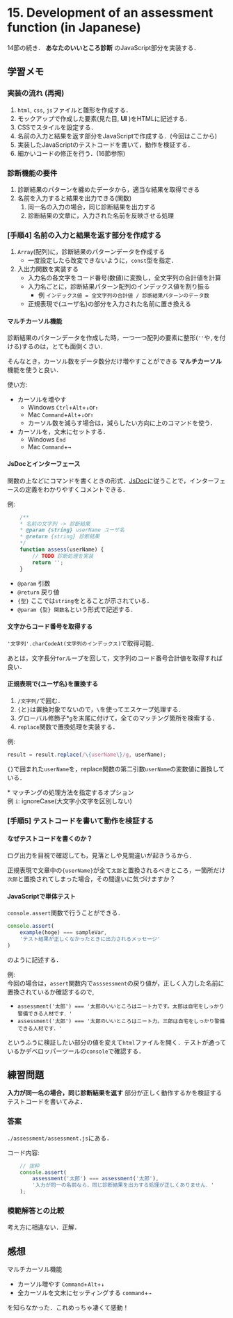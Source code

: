 # 15. Development of an assessment function (in Japanese)

14節の続き． **あなたのいいところ診断** のJavaScript部分を実装する．

## 学習メモ

### 実装の流れ (再掲)

1. `html`, `css`, `js`ファイルと雛形を作成する．
2. モックアップで作成した要素(見た目, **UI** )をHTMLに記述する．
3. CSSでスタイルを設定する．
4. 名前の入力と結果を返す部分をJavaScriptで作成する．(今回はここから)
5. 実装したJavaScriptのテストコードを書いて，動作を検証する．
6. 細かいコードの修正を行う．(16節参照)

### 診断機能の要件

1. 診断結果のパターンを纏めたデータから，適当な結果を取得できる
2. 名前を入力すると結果を出力できる(関数)
    1. 同一名の入力の場合，同じ診断結果を出力する
    2. 診断結果の文章に，入力された名前を反映させる処理


### [手順4] 名前の入力と結果を返す部分を作成する
1. `Array`(配列)に，診断結果のパターンデータを作成する
    - 一度設定したら改変できないように，`const`型を指定．
2. 入出力関数を実装する
    - 入力名の各文字をコード番号(数値)に変換し，全文字列の合計値を計算
    - 入力名ごとに，診断結果パターン配列のインデックス値を割り振る
        - 例 `インデックス値 = 全文字列の合計値 / 診断結果パターンのデータ数`
    - 正規表現で{ユーザ名}の部分を入力された名前に置き換える
  
#### マルチカーソル機能

診断結果のパターンデータを作成した時，一つ一つ配列の要素に整形(`''`や`,`を付ける)するのは，とても面倒くさい．

そんなとき，カーソル数をデータ数分だけ増やすことができる **マルチカーソル** 機能を使うと良い．

使い方:<br>
- カーソルを増やす
    - Windows `Ctrl`+`Alt`+`↓`or`↑`
    - Mac `Command`+`Alt`+`↓`or`↑`
    - カーソル数を減らす場合は，減らしたい方向に上のコマンドを使う．
- カーソルを，文末にセットする．
    - Windows `End`
    - Mac `Command`+`→` 


#### JsDocとインターフェース

関数の上などにコマンドを書くときの形式．[JsDoc](http://usejsdoc.org/)に従うことで，インターフェースの定義をわかりやすくコメントできる．

例:

```javascript
    /**
    * 名前の文字列 -> 診断結果
    * @param {string} userName ユーザ名
    * @return {string} 診断結果
    */
    function assess(userName) {
        // TODO 診断処理を実装
        return '';
    }
```

- `@param` 引数
- `@return` 戻り値
- `{型}` ここでは`string`をとることが示されている．
- `@param {型} 関数名`という形式で記述する．
 
#### 文字からコード番号を取得する

`'文字列'.charCodeAt(文字列のインデックス)`で取得可能．

あとは，文字長分`for`ループを回して，文字列のコード番号合計値を取得すれば良い．

#### 正規表現で{ユーザ名}を置換する

1. `/文字列/`で囲む．
2. `{`と`}`は置換対象でないので，`\`を使ってエスケープ処理する．
3. グローバル修飾子\*`g`を末尾に付けて，全てのマッチング箇所を検索する．
4. `replace`関数で置換処理を実装する．

例:

```javascript
result = result.replace(/\{userName\}/g, userName);
```
`{}`で囲まれた`userName`を，replace関数の第二引数`userName`の変数値に置換している．

\* マッチングの処理方法を指定するオプション<br>
例 `i`: ignoreCase(大文字小文字を区別しない)

### [手順5] テストコードを書いて動作を検証する

#### なぜテストコードを書くのか？

ログ出力を目視で確認しても，見落としや見間違いが起きうるから．

正規表現で文章中の`{userName}`が全て`太郎`と置換されるべきところ，一箇所だけ`次郎`と置換されてしまった場合，その間違いに気づけますか？

#### JavaScriptで単体テスト

`console.assert`関数で行うことができる．

```javascript
console.assert(
    example(hoge) === sampleVar,
    'テスト結果が正しくなかったときに出力されるメッセージ'
)
```

のように記述する．

例:<br>
今回の場合は，`assert`関数内で`asssessment`の戻り値が，正しく入力した名前に置換されているか確認するので,

- `assessment('太郎') === '太郎のいいところはニート力です。太郎は自宅をしっかり警備できる人材です．'`
- `assessment('太郎') === '太郎のいいところはニート力。三郎は自宅をしっかり警備できる人材です．'`

というふうに検証したい部分の値を変えて`html`ファイルを開く．テストが通っているかデベロッパーツールの`console`で確認する．

## 練習問題

**入力が同一名の場合，同じ診断結果を返す** 部分が正しく動作するかを検証するテストコードを書いてみよ．

### 答案

`./assessment/assessment.js`にある．

コード内容:

```javascript
    // 抜粋
    console.assert(
        assessment('太郎') === assessment('太郎'),
        '入力が同一の名前なら，同じ診断結果を出力する処理が正しくありません．'
    );
```

### 模範解答との比較

考え方に相違ない．正解．

## 感想

マルチカーソル機能

- カーソル増やす `Command`+`Alt`+`↓`
- 全カーソルを文末にセッティングする `command`+`→`

を知らなかった．これめっちゃ凄くて感動！
